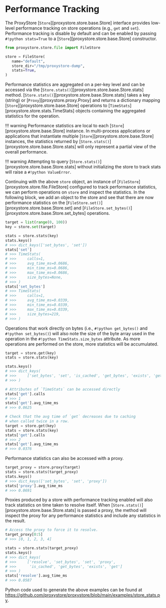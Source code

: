 # Performance Tracking

The ProxyStore [`Store`][proxystore.store.base.Store] interface provides low-level performance tracking on store operations (e.g., `get` and `set`).
Performance tracking is disable by default and can be enabled by passing `#!python stats=True` to a [`Store`][proxystore.store.base.Store] constructor.

```python
from proxystore.store.file import FileStore

store = FileStore(
   name="default",
   store_dir="/tmp/proxystore-dump",
   stats=True,
)
```

Performance statistics are aggregated on a per-key level and can be accessed via the [`Store.stats()`][proxystore.store.base.Store.stats] method.
[`Store.stats()`][proxystore.store.base.Store.stats] takes a key (string) or [`Proxy`][proxystore.proxy.Proxy] and returns a dictionary mapping [`Store`][proxystore.store.base.Store] operations to [`TimeStats`][proxystore.store.stats.TimeStats] objects containing the aggregated statistics for the operation.

!!! warning
    Performance statistics are local to each [`Store`][proxystore.store.base.Store] instance.
    In multi-process applications or applications that instantiate multiple [`Store`][proxystore.store.base.Store] instances, the statistics returned by [`Store.stats()`][proxystore.store.base.Store.stats] will only represent a partial view of the overall performance.

!!! warning
    Attempting to query [`Store.stats()`][proxystore.store.base.Store.stats] without initializing the store to track stats will raise a `#!python ValueError`.

Continuing with the above `store` object, an instance of [`FileStore`][proxystore.store.file.FileStore] configured to track performance statistics, we can perform operations on `store` and inspect the statistics.
In the following block, we add an object to the store and see that there are now performance statistics on the [`FileStore.set()`][proxystore.store.base.Store.set] and [`FileStore.set_bytes()`][proxystore.store.base.Store.set_bytes] operations.

```python
target = list(range(0, 100))
key = store.set(target)

stats = store.stats(key)
stats.keys()
# >>> dict_keys(['set_bytes', 'set'])
stats['set']
# >>> TimeStats(
# >>>     calls=1,
# >>>     avg_time_ms=0.0686,
# >>>     min_time_ms=0.0686,
# >>>     max_time_ms=0.0686,
# >>>     size_bytes=None,
# >>> )
stats['set_bytes']
# >>> TimeStats(
# >>>     calls=1,
# >>>     avg_time_ms=0.0339,
# >>>     min_time_ms=0.0339,
# >>>     max_time_ms=0.0339,
# >>>     size_bytes=219,
# >>> )
```

Operations that work directly on bytes (i.e., `#!python get_bytes()` and
`#!python set_bytes()`) will also note the size of the byte array used in the
operation in the `#!python TimeStats.size_bytes` attribute.
As more operations are performed on the store, more statistics will be accumulated.

```python
target = store.get(key)
stats = store.stats(key)

stats.keys()
# >>> dict_keys(
# >>>     ['set_bytes', 'set', 'is_cached', 'get_bytes', 'exists', 'get']
# >>> )

# Attributes of `TimeStats` can be accessed directly
stats['get'].calls
# >>> 1
stats['get'].avg_time_ms
# >>> 0.0625

# Check that the avg time of `get` decreases due to caching
# when called twice in a row.
target = store.get(key)
stats = store.stats(key)
stats['get'].calls
# >>> 2
stats['get'].avg_time_ms
# >>> 0.0376
```

Performance statistics can also be accessed with a proxy.

```python
target_proxy = store.proxy(target)
stats = store.stats(target_proxy)
stats.keys()
# >>> dict_keys(['set_bytes', 'set', 'proxy'])
stats['proxy'].avg_time_ms
# >>> 0.0691
```

Proxies produced by a store with performance tracking enabled will also track statistics on time taken to resolve itself.
When [`Store.stats()`][proxystore.store.base.Store.stats] is passed a proxy, the method will inspect the proxy for any performance statistics and include any statistics in the result.

```python
# Access the proxy to force it to resolve.
target_proxy[0:5]
# >>> [0, 1, 2, 3, 4]

stats = store.stats(target_proxy)
stats.keys()
# >>> dict_keys(
# >>>     ['resolve', 'set_bytes', 'set', 'proxy',
# >>>      'is_cached', 'get_bytes', 'exists', 'get']
# >>> )
stats['resolve'].avg_time_ms
# >>> 0.0587
```

Python code used to generate the above examples can be found at https://github.com/proxystore/proxystore/blob/main/examples/store_stats.py.
